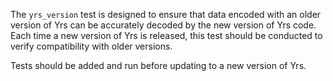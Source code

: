 The `yrs_version` test is designed to ensure that data encoded
with an older version of Yrs can be accurately decoded by the
new version of Yrs code. Each time a new version of Yrs is released,
this test should be conducted to verify compatibility with older versions.

Tests should be added and run before updating to a new version of Yrs.
